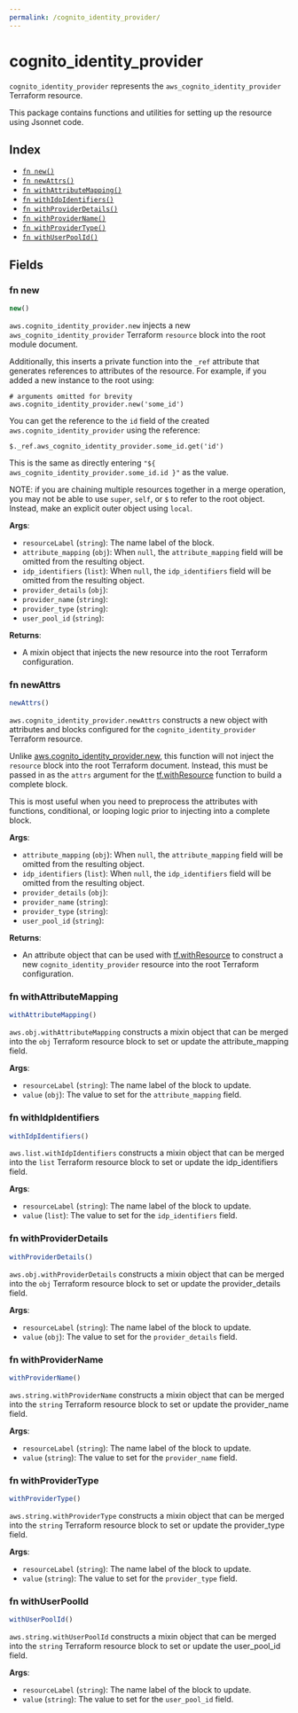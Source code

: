 ```yaml
---
permalink: /cognito_identity_provider/
---
```


# cognito_identity_provider

`cognito_identity_provider` represents the `aws_cognito_identity_provider` Terraform resource.



This package contains functions and utilities for setting up the resource using Jsonnet code.


## Index

* [`fn new()`](#fn-new)
* [`fn newAttrs()`](#fn-newattrs)
* [`fn withAttributeMapping()`](#fn-withattributemapping)
* [`fn withIdpIdentifiers()`](#fn-withidpidentifiers)
* [`fn withProviderDetails()`](#fn-withproviderdetails)
* [`fn withProviderName()`](#fn-withprovidername)
* [`fn withProviderType()`](#fn-withprovidertype)
* [`fn withUserPoolId()`](#fn-withuserpoolid)

## Fields

### fn new

```ts
new()
```


`aws.cognito_identity_provider.new` injects a new `aws_cognito_identity_provider` Terraform `resource`
block into the root module document.

Additionally, this inserts a private function into the `_ref` attribute that generates references to attributes of the
resource. For example, if you added a new instance to the root using:

    # arguments omitted for brevity
    aws.cognito_identity_provider.new('some_id')

You can get the reference to the `id` field of the created `aws.cognito_identity_provider` using the reference:

    $._ref.aws_cognito_identity_provider.some_id.get('id')

This is the same as directly entering `"${ aws_cognito_identity_provider.some_id.id }"` as the value.

NOTE: if you are chaining multiple resources together in a merge operation, you may not be able to use `super`, `self`,
or `$` to refer to the root object. Instead, make an explicit outer object using `local`.

**Args**:
  - `resourceLabel` (`string`): The name label of the block.
  - `attribute_mapping` (`obj`):  When `null`, the `attribute_mapping` field will be omitted from the resulting object.
  - `idp_identifiers` (`list`):  When `null`, the `idp_identifiers` field will be omitted from the resulting object.
  - `provider_details` (`obj`): 
  - `provider_name` (`string`): 
  - `provider_type` (`string`): 
  - `user_pool_id` (`string`): 

**Returns**:
- A mixin object that injects the new resource into the root Terraform configuration.


### fn newAttrs

```ts
newAttrs()
```


`aws.cognito_identity_provider.newAttrs` constructs a new object with attributes and blocks configured for the `cognito_identity_provider`
Terraform resource.

Unlike [aws.cognito_identity_provider.new](#fn-cognitoidentityprovidernew), this function will not inject the `resource`
block into the root Terraform document. Instead, this must be passed in as the `attrs` argument for the
[tf.withResource](https://github.com/tf-libsonnet/core/tree/main/docs#fn-withresource) function to build a complete block.

This is most useful when you need to preprocess the attributes with functions, conditional, or looping logic prior to
injecting into a complete block.

**Args**:
  - `attribute_mapping` (`obj`):  When `null`, the `attribute_mapping` field will be omitted from the resulting object.
  - `idp_identifiers` (`list`):  When `null`, the `idp_identifiers` field will be omitted from the resulting object.
  - `provider_details` (`obj`): 
  - `provider_name` (`string`): 
  - `provider_type` (`string`): 
  - `user_pool_id` (`string`): 

**Returns**:
  - An attribute object that can be used with [tf.withResource](https://github.com/tf-libsonnet/core/tree/main/docs#fn-withresource) to construct a new `cognito_identity_provider` resource into the root Terraform configuration.


### fn withAttributeMapping

```ts
withAttributeMapping()
```

`aws.obj.withAttributeMapping` constructs a mixin object that can be merged into the `obj`
Terraform resource block to set or update the attribute_mapping field.



**Args**:
  - `resourceLabel` (`string`): The name label of the block to update.
  - `value` (`obj`): The value to set for the `attribute_mapping` field.


### fn withIdpIdentifiers

```ts
withIdpIdentifiers()
```

`aws.list.withIdpIdentifiers` constructs a mixin object that can be merged into the `list`
Terraform resource block to set or update the idp_identifiers field.



**Args**:
  - `resourceLabel` (`string`): The name label of the block to update.
  - `value` (`list`): The value to set for the `idp_identifiers` field.


### fn withProviderDetails

```ts
withProviderDetails()
```

`aws.obj.withProviderDetails` constructs a mixin object that can be merged into the `obj`
Terraform resource block to set or update the provider_details field.



**Args**:
  - `resourceLabel` (`string`): The name label of the block to update.
  - `value` (`obj`): The value to set for the `provider_details` field.


### fn withProviderName

```ts
withProviderName()
```

`aws.string.withProviderName` constructs a mixin object that can be merged into the `string`
Terraform resource block to set or update the provider_name field.



**Args**:
  - `resourceLabel` (`string`): The name label of the block to update.
  - `value` (`string`): The value to set for the `provider_name` field.


### fn withProviderType

```ts
withProviderType()
```

`aws.string.withProviderType` constructs a mixin object that can be merged into the `string`
Terraform resource block to set or update the provider_type field.



**Args**:
  - `resourceLabel` (`string`): The name label of the block to update.
  - `value` (`string`): The value to set for the `provider_type` field.


### fn withUserPoolId

```ts
withUserPoolId()
```

`aws.string.withUserPoolId` constructs a mixin object that can be merged into the `string`
Terraform resource block to set or update the user_pool_id field.



**Args**:
  - `resourceLabel` (`string`): The name label of the block to update.
  - `value` (`string`): The value to set for the `user_pool_id` field.
